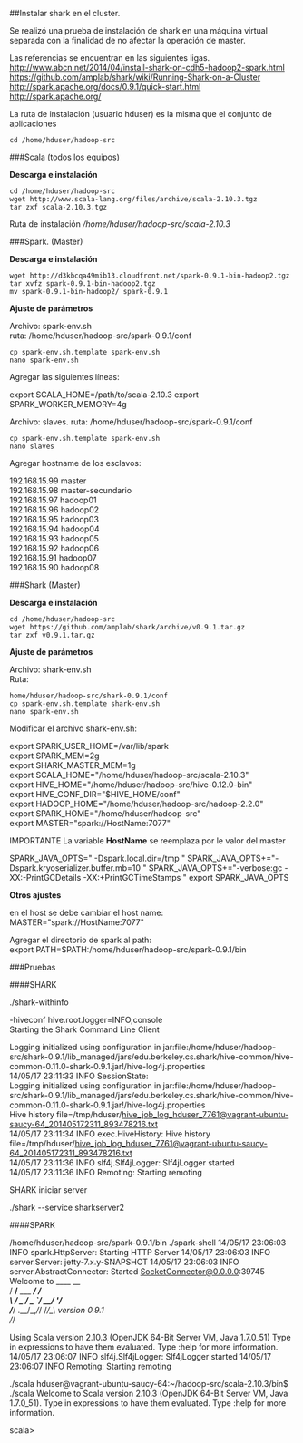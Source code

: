 ##Instalar shark en el cluster.   

Se realizó una prueba de instalación de shark en una máquina virtual separada con la finalidad de no afectar la operación de master.    

Las  referencias se encuentran en las siguientes ligas.   
http://www.abcn.net/2014/04/install-shark-on-cdh5-hadoop2-spark.html   
https://github.com/amplab/shark/wiki/Running-Shark-on-a-Cluster   
http://spark.apache.org/docs/0.9.1/quick-start.html  
http://spark.apache.org/   

La ruta de instalación (usuario hduser) es la misma que el conjunto de aplicaciones 


```{bash}
cd /home/hduser/hadoop-src  
```


###Scala  (todos los equipos)
   
**Descarga e instalación**  
  
```{bash}   
cd /home/hduser/hadoop-src   
wget http://www.scala-lang.org/files/archive/scala-2.10.3.tgz   
tar zxf scala-2.10.3.tgz
```  
Ruta de instalación  */home/hduser/hadoop-src/scala-2.10.3*   


###Spark.  (Master)
  
**Descarga e instalación**  
  
```{bash}
wget http://d3kbcqa49mib13.cloudfront.net/spark-0.9.1-bin-hadoop2.tgz   
tar xvfz spark-0.9.1-bin-hadoop2.tgz   
mv spark-0.9.1-bin-hadoop2/ spark-0.9.1   
```
**Ajuste de parámetros**    

Archivo:	spark-env.sh   
ruta:	/home/hduser/hadoop-src/spark-0.9.1/conf  

```{bash}
cp spark-env.sh.template spark-env.sh
nano spark-env.sh
```
Agregar las siguientes líneas:  

export SCALA_HOME=/path/to/scala-2.10.3
export SPARK_WORKER_MEMORY=4g
 
Archivo: 	slaves.
ruta:	/home/hduser/hadoop-src/spark-0.9.1/conf  

```{bash}
cp spark-env.sh.template spark-env.sh
nano slaves   
```
Agregar hostname de los esclavos:  
  
192.168.15.99	master  
192.168.15.98	master-secundario  
192.168.15.97	hadoop01  
192.168.15.96	hadoop02  
192.168.15.95	hadoop03  
192.168.15.94	hadoop04  
192.168.15.93	hadoop05  
192.168.15.92	hadoop06  
192.168.15.91	hadoop07  
192.168.15.90	hadoop08  
   

###Shark (Master)

**Descarga e instalación**  
  
```{bash}  
cd /home/hduser/hadoop-src  
wget https://github.com/amplab/shark/archive/v0.9.1.tar.gz  
tar zxf v0.9.1.tar.gz   
``` 

**Ajuste de parámetros**    
 
Archivo:	shark-env.sh  
Ruta:		

```{bash}  
home/hduser/hadoop-src/shark-0.9.1/conf   
cp spark-env.sh.template shark-env.sh
nano spark-env.sh
```
  
Modificar el archivo shark-env.sh:
  
export SPARK_USER_HOME=/var/lib/spark  
export SPARK_MEM=2g  
export SHARK_MASTER_MEM=1g  
export SCALA_HOME="/home/hduser/hadoop-src/scala-2.10.3"    
export HIVE_HOME="/home/hduser/hadoop-src/hive-0.12.0-bin"   
export HIVE_CONF_DIR="$HIVE_HOME/conf"   
export HADOOP_HOME="/home/hduser/hadoop-src/hadoop-2.2.0"    
export SPARK_HOME="/home/hduser/hadoop-src"   
export MASTER="spark://HostName:7077"   

 IMPORTANTE   La variable **HostName** se reemplaza por le valor del master

SPARK_JAVA_OPTS=" -Dspark.local.dir=/tmp "
SPARK_JAVA_OPTS+="-Dspark.kryoserializer.buffer.mb=10 "
SPARK_JAVA_OPTS+="-verbose:gc -XX:-PrintGCDetails -XX:+PrintGCTimeStamps "
export SPARK_JAVA_OPTS

**Otros ajustes**

en el host se debe cambiar el host name:
MASTER="spark://HostName:7077" 
  
 Agregar el directorio de spark al path:  
export PATH=$PATH:/home/hduser/hadoop-src/spark-0.9.1/bin  


###Pruebas
    
####SHARK  

./shark-withinfo  

-hiveconf hive.root.logger=INFO,console  
Starting the Shark Command Line Client   
  
Logging initialized using configuration in   jar:file:/home/hduser/hadoop-src/shark-0.9.1/lib_managed/jars/edu.berkeley.cs.shark/hive-common/hive-common-0.11.0-shark-0.9.1.jar!/hive-log4j.properties  
14/05/17 23:11:33 INFO SessionState:   
Logging initialized using configuration in jar:file:/home/hduser/hadoop-src/shark-0.9.1/lib_managed/jars/edu.berkeley.cs.shark/hive-common/hive-common-0.11.0-shark-0.9.1.jar!/hive-log4j.properties   
Hive history    file=/tmp/hduser/hive_job_log_hduser_7761@vagrant-ubuntu-saucy-64_201405172311_893478216.txt   
14/05/17 23:11:34 INFO exec.HiveHistory: Hive history   file=/tmp/hduser/hive_job_log_hduser_7761@vagrant-ubuntu-saucy-64_201405172311_893478216.txt   
14/05/17 23:11:36 INFO slf4j.Slf4jLogger: Slf4jLogger started   
14/05/17 23:11:36 INFO Remoting: Starting remoting  

SHARK iniciar server   

./shark --service sharkserver2   

####SPARK  

/home/hduser/hadoop-src/spark-0.9.1/bin
 ./spark-shell
14/05/17 23:06:03 INFO spark.HttpServer: Starting HTTP Server
14/05/17 23:06:03 INFO server.Server: jetty-7.x.y-SNAPSHOT
14/05/17 23:06:03 INFO server.AbstractConnector: Started SocketConnector@0.0.0.0:39745
Welcome to
      ____              __  
     / __/__  ___ _____/ /__  
    _\ \/ _ \/ _ `/ __/  '_/  
   /___/ .__/\_,_/_/ /_/\_\   version 0.9.1  
      /_/  

Using Scala version 2.10.3 (OpenJDK 64-Bit Server VM, Java 1.7.0_51)
Type in expressions to have them evaluated.
Type :help for more information.
14/05/17 23:06:07 INFO slf4j.Slf4jLogger: Slf4jLogger started
14/05/17 23:06:07 INFO Remoting: Starting remoting

./scala
hduser@vagrant-ubuntu-saucy-64:~/hadoop-src/scala-2.10.3/bin$ ./scala
Welcome to Scala version 2.10.3 (OpenJDK 64-Bit Server VM, Java 1.7.0_51).
Type in expressions to have them evaluated.
Type :help for more information.

scala> 


